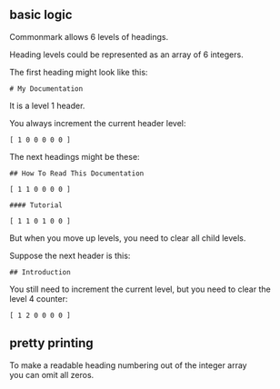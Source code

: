 ## basic logic

Commonmark allows 6 levels of headings.

Heading levels could be represented as an array of 6 integers.

The first heading might look like this:
```
# My Documentation
```
It is a level 1 header.

You always increment the current header level:
```
[ 1 0 0 0 0 0 ]
```

The next headings might be these:
```
## How To Read This Documentation
```

```
[ 1 1 0 0 0 0 ]
```

```
#### Tutorial
```

```
[ 1 1 0 1 0 0 ]
```

But when you move up levels, you need to clear all child levels.

Suppose the next header is this:
```
## Introduction
```

You still need to increment the current level, but you need to clear the \
level 4 counter:
```
[ 1 2 0 0 0 0 ]
```

## pretty printing

To make a readable heading numbering out of the integer array \
you can omit all zeros.

